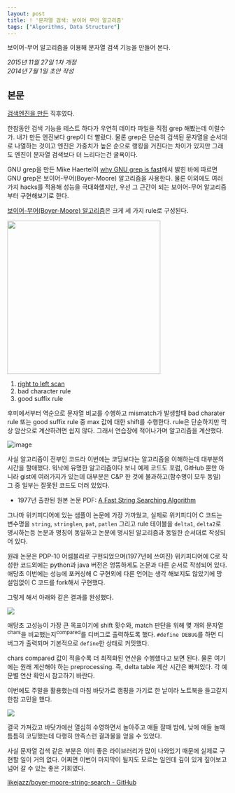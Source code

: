 ```yaml
---
layout: post
title: ! '문자열 검색: 보이어 무어 알고리즘'
tags: ["Algorithms, Data Structure"]
---
```


<div class="message">
보이어-무어 알고리즘을 이용해 문자열 검색 기능을 만들어 본다.
</div>

*2015년 11월 27일 1차 개정*  
*2014년 7월 1일 초안 작성*  

## 본문

[검색엔진을 만든](http://docs.likejazz.com/search-engine/) 직후였다.

한참동안 검색 기능을 테스트 하다가 우연히 데이타 파일을 직접 grep 해봤는데 이럴수가. 내가 만든 엔진보다 grep이 더 빨랐다. 물론 grep은 단순히 검색된 문자열을 순서대로 나열하는 것이고 엔진은 가중치가 높은 순으로 랭킹을 거친다는 차이가 있지만 그래도 엔진이 문자열 검색보다 더 느리다는건 굴욕이다.

GNU grep을 만든 Mike Haertel이 [why GNU grep is fast](http://lists.freebsd.org/pipermail/freebsd-current/2010-August/019310.html)에서 밝힌 바에 따르면 GNU grep은 보이어-무어(Boyer-Moore) 알고리즘을 사용한다. 물론 이외에도 여러가지 hacks를 적용해 성능을 극대화했지만, 우선 그 근간이 되는 보이어-무어 알고리즘부터 구현해보기로 한다.

[보이어-무어(Boyer-Moore) 알고리즘](http://en.wikipedia.org/wiki/Boyer%E2%80%93Moore_string_search_algorithm)은 크게 세 가지 rule로 구성된다.

<img src="https://31.media.tumblr.com/42306da7fc5626c1afdd273ca8dc5647/tumblr_inline_n7z7xlN6L51qzgoac.png" width="350" />

1. [right to left scan](http://java.dzone.com/articles/algorithm-week-boyer-moore)
2. bad character rule
3. good suffix rule

후미에서부터 역순으로 문자열 비교를 수행하고 mismatch가 발생할때 bad charater rule 또는 good suffix rule 중 max 값에 대한 shift를 수행한다. rule은 단순하지만 막상 암산으로 계산하려면 쉽지 않다. 그래서 연습장에 적어나가며 알고리즘을 계산했다.

![image](https://33.media.tumblr.com/2003356869d9d8e53f07525cc42d3616/tumblr_inline_n7z77oZld31qzgoac.jpg)

사실 알고리즘이 전부인 코드라 이번에는 코딩보다는 알고리즘을 이해하는데 대부분의 시간을 할애했다. 워낙에 유명한 알고리즘이다 보니 예제 코드도 포럼, GitHub 뿐만 아니라 gist에 여러가지가 있는데 대부분은 C&P 한 것에 불과하고(함수명이 모두 동일) 그 중 일부는 잘못된 코드도 더러 있었다.

*   1977년 출판된 원본 논문 PDF: [A Fast String Searching Algorithm](http://www.akira.ruc.dk/~keld/teaching/algoritmedesign_f05/Artikler/09/Boyer77.pdf)

그나마 위키피디어에 있는 샘플이 논문에 가장 가까웠고, 실제로 위키피디어 C 코드는 변수명을 `string`, `stringlen`, `pat`, `patlen` 그리고 rule 테이블을 `delta1`, `delta2`로 명시하는등 논문과 명칭이 동일하고 논문에 명시된 알고리즘과 동일한 순서대로 작성되어 있다.

원래 논문은 PDP-10 어셈블리로 구현되었으며(1977년에 쓰여진) 위키피디어에 C로 작성한 코드외에는 python과 java 버전은 엉뚱하게도 논문과 다른 순서로 작성되어 있다. 애당초 이번에는 성능에 포커싱해 C 구현외에 다른 언어는 생각 해보지도 않았기에 망설임없이 C 코드를 fork해서 구현했다.

그렇게 해서 아래와 같은 결과를 완성했다.

![](https://33.media.tumblr.com/cd17538fecd89306a93bf0b295708f73/tumblr_inline_n7z82875Wy1qzgoac.png)

애당초 고성능이 가장 큰 목표이기에 shift 횟수와, match 판단을 위해 몇 개의 문자열<sup>chars</sup>을 비교했는지<sup>compared</sup>를 디버그로 출력하도록 했다. `#define DEBUG`를 하면 디버그가 출력되며 기본적으로 `define`한 상태로 커밋했다.

chars compared 값이 적을수록 더 최적화된 연산을 수행했다고 보면 된다. 물론 여기에는 원래 계산해야 하는 preprocessing. 즉, delta table 계산 시간은 빠져있다. 각 예문별 연산 확인시 참고하기 바란다.

이번에도 주말을 활용했는데 마침 바닷가로 캠핑을 가기로 한 날이라 노트북을 들고갈지 한참 고민을 했다.

![](https://33.media.tumblr.com/d5f16684ca98441fea4b105e4d55646b/tumblr_inline_n7z8fgUBuS1qzgoac.jpg)

결국 가져갔고 바닷가에선 열심히 수영하면서 놀아주고 애들 잘때 밤에, 낮에 애들 놀때 틈틈히 코딩했는데 다행히 만족스런 결과물을 얻을 수 있었다.

사실 문자열 검색 같은 부분은 이미 좋은 라이브러리가 많이 나와있기 때문에 실제로 구현할 일이 거의 없다. 어쩌면 이번이 마지막이 될지도 모르는 일인데 깊이 있게 짚어보고 넘어 갈 수 있는 좋은 기회였다.

[likejazz/boyer-moore-string-search - GitHub](https://github.com/likejazz/boyer-moore-string-search)
